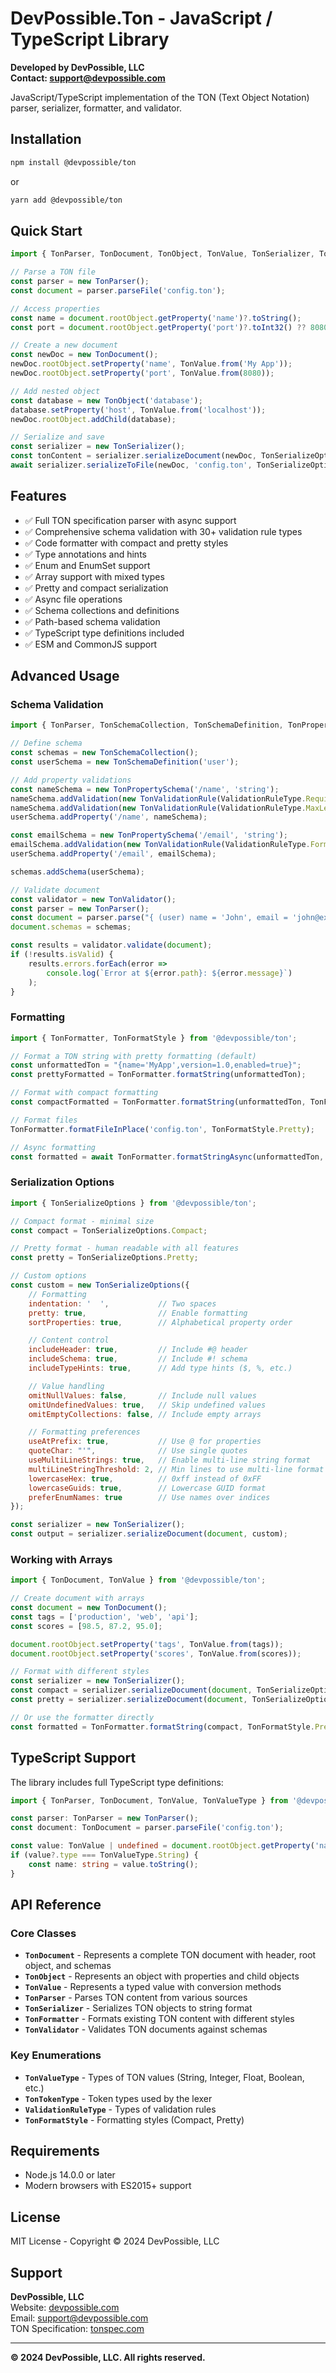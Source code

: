 # DevPossible.Ton - JavaScript / TypeScript Library

**Developed by DevPossible, LLC**  
**Contact: support@devpossible.com**

JavaScript/TypeScript implementation of the TON (Text Object Notation) parser, serializer, formatter, and validator.

## Installation

```bash
npm install @devpossible/ton
```

or

```bash
yarn add @devpossible/ton
```

## Quick Start

```javascript
import { TonParser, TonDocument, TonObject, TonValue, TonSerializer, TonSerializeOptions } from '@devpossible/ton';

// Parse a TON file
const parser = new TonParser();
const document = parser.parseFile('config.ton');

// Access properties
const name = document.rootObject.getProperty('name')?.toString();
const port = document.rootObject.getProperty('port')?.toInt32() ?? 8080;

// Create a new document
const newDoc = new TonDocument();
newDoc.rootObject.setProperty('name', TonValue.from('My App'));
newDoc.rootObject.setProperty('port', TonValue.from(8080));

// Add nested object
const database = new TonObject('database');
database.setProperty('host', TonValue.from('localhost'));
newDoc.rootObject.addChild(database);

// Serialize and save
const serializer = new TonSerializer();
const tonContent = serializer.serializeDocument(newDoc, TonSerializeOptions.Pretty);
await serializer.serializeToFile(newDoc, 'config.ton', TonSerializeOptions.Pretty);
```

## Features

- ✅ Full TON specification parser with async support
- ✅ Comprehensive schema validation with 30+ validation rule types
- ✅ Code formatter with compact and pretty styles
- ✅ Type annotations and hints
- ✅ Enum and EnumSet support
- ✅ Array support with mixed types
- ✅ Pretty and compact serialization
- ✅ Async file operations
- ✅ Schema collections and definitions
- ✅ Path-based schema validation
- ✅ TypeScript type definitions included
- ✅ ESM and CommonJS support

## Advanced Usage

### Schema Validation

```javascript
import { TonParser, TonSchemaCollection, TonSchemaDefinition, TonPropertySchema, TonValidationRule, TonValidator, ValidationRuleType } from '@devpossible/ton';

// Define schema
const schemas = new TonSchemaCollection();
const userSchema = new TonSchemaDefinition('user');

// Add property validations
const nameSchema = new TonPropertySchema('/name', 'string');
nameSchema.addValidation(new TonValidationRule(ValidationRuleType.Required));
nameSchema.addValidation(new TonValidationRule(ValidationRuleType.MaxLength, 100));
userSchema.addProperty('/name', nameSchema);

const emailSchema = new TonPropertySchema('/email', 'string');
emailSchema.addValidation(new TonValidationRule(ValidationRuleType.Format, 'email'));
userSchema.addProperty('/email', emailSchema);

schemas.addSchema(userSchema);

// Validate document
const validator = new TonValidator();
const parser = new TonParser();
const document = parser.parse("{ (user) name = 'John', email = 'john@example.com' }");
document.schemas = schemas;

const results = validator.validate(document);
if (!results.isValid) {
    results.errors.forEach(error => 
        console.log(`Error at ${error.path}: ${error.message}`)
    );
}
```

### Formatting

```javascript
import { TonFormatter, TonFormatStyle } from '@devpossible/ton';

// Format a TON string with pretty formatting (default)
const unformattedTon = "{name='MyApp',version=1.0,enabled=true}";
const prettyFormatted = TonFormatter.formatString(unformattedTon);

// Format with compact formatting
const compactFormatted = TonFormatter.formatString(unformattedTon, TonFormatStyle.Compact);

// Format files
TonFormatter.formatFileInPlace('config.ton', TonFormatStyle.Pretty);

// Async formatting
const formatted = await TonFormatter.formatStringAsync(unformattedTon, TonFormatStyle.Pretty);
```

### Serialization Options

```javascript
import { TonSerializeOptions } from '@devpossible/ton';

// Compact format - minimal size
const compact = TonSerializeOptions.Compact;

// Pretty format - human readable with all features
const pretty = TonSerializeOptions.Pretty;

// Custom options
const custom = new TonSerializeOptions({
    // Formatting
    indentation: '  ',           // Two spaces
    pretty: true,                // Enable formatting
    sortProperties: true,        // Alphabetical property order

    // Content control
    includeHeader: true,         // Include #@ header
    includeSchema: true,         // Include #! schema
    includeTypeHints: true,      // Add type hints ($, %, etc.)

    // Value handling
    omitNullValues: false,       // Include null values
    omitUndefinedValues: true,   // Skip undefined values
    omitEmptyCollections: false, // Include empty arrays

    // Formatting preferences
    useAtPrefix: true,           // Use @ for properties
    quoteChar: "'",              // Use single quotes
    useMultiLineStrings: true,   // Enable multi-line string format
    multiLineStringThreshold: 2, // Min lines to use multi-line format
    lowercaseHex: true,          // 0xff instead of 0xFF
    lowercaseGuids: true,        // Lowercase GUID format
    preferEnumNames: true        // Use names over indices
});

const serializer = new TonSerializer();
const output = serializer.serializeDocument(document, custom);
```

### Working with Arrays

```javascript
import { TonDocument, TonValue } from '@devpossible/ton';

// Create document with arrays
const document = new TonDocument();
const tags = ['production', 'web', 'api'];
const scores = [98.5, 87.2, 95.0];

document.rootObject.setProperty('tags', TonValue.from(tags));
document.rootObject.setProperty('scores', TonValue.from(scores));

// Format with different styles
const serializer = new TonSerializer();
const compact = serializer.serializeDocument(document, TonSerializeOptions.Compact);
const pretty = serializer.serializeDocument(document, TonSerializeOptions.Pretty);

// Or use the formatter directly
const formatted = TonFormatter.formatString(compact, TonFormatStyle.Pretty);
```

## TypeScript Support

The library includes full TypeScript type definitions:

```typescript
import { TonParser, TonDocument, TonValue, TonValueType } from '@devpossible/ton';

const parser: TonParser = new TonParser();
const document: TonDocument = parser.parseFile('config.ton');

const value: TonValue | undefined = document.rootObject.getProperty('name');
if (value?.type === TonValueType.String) {
    const name: string = value.toString();
}
```

## API Reference

### Core Classes

- **`TonDocument`** - Represents a complete TON document with header, root object, and schemas
- **`TonObject`** - Represents an object with properties and child objects
- **`TonValue`** - Represents a typed value with conversion methods
- **`TonParser`** - Parses TON content from various sources
- **`TonSerializer`** - Serializes TON objects to string format
- **`TonFormatter`** - Formats existing TON content with different styles
- **`TonValidator`** - Validates TON documents against schemas

### Key Enumerations

- **`TonValueType`** - Types of TON values (String, Integer, Float, Boolean, etc.)
- **`TonTokenType`** - Token types used by the lexer
- **`ValidationRuleType`** - Types of validation rules
- **`TonFormatStyle`** - Formatting styles (Compact, Pretty)

## Requirements

- Node.js 14.0.0 or later
- Modern browsers with ES2015+ support

## License

MIT License - Copyright © 2024 DevPossible, LLC

## Support

**DevPossible, LLC**  
Website: [devpossible.com](https://www.devpossible.com)  
Email: support@devpossible.com  
TON Specification: [tonspec.com](https://tonspec.com)

---

**© 2024 DevPossible, LLC. All rights reserved.**
